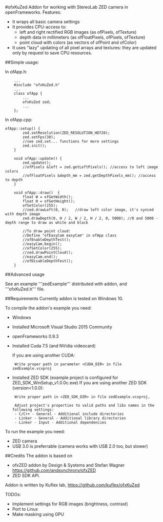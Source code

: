 #ofxKuZed
Addon for working with StereoLab ZED camera in openFrameworks.
Features:
* It wraps all basic camera settings
* It provides CPU-access to:
  - left and right rectified RGB images (as ofPixels, ofTexture)
  - depth data in millimeters (as ofFloatPixels, ofPixels, ofTexture)
  - point cloud with colors (as vectors of ofPoint and ofColor)
* It uses "lazy" updating of all pixel arrays and textures: they are updated only by request to save CPU resources.

##Simple usage:

In ofApp.h:
```
	...
	#include "ofxKuZed.h"
	...
	class ofApp {
		...
		ofxKuZed zed;
		...
	};
```

In ofApp.cpp:
```
ofApp::setup() {
		zed.setResolution(ZED_RESOLUTION_HD720);
		zed.setFps(30);			
		//see zed.set... functions for more settings
		zed.init();
	}

	void ofApp::update() {
		zed.update();
		//ofPixels &left = zed.getLeftPixels();	//access to left image colors
		//ofFloatPixels &depth_mm = zed.getDepthPixels_mm(); //access to depth
	}

	void ofApp::draw()	{
		float W = ofGetWidth();
		float H = ofGetHeight();
		ofSetColor(255);
		//zed.drawLeft(0, 0);	//draw left color image, it's synced with depth image
		zed.drawDepth(0, H / 2, W / 2, H / 2, 0, 5000);	//0 and 5000 - depth range to draw as white and black

		//To draw point cloud: 
		//Define "ofEasyCam easyCam" in ofApp class
		//ofEnableDepthTest();
		//easyCam.begin();
		//ofSetColor(255);
		//zed.drawPointCloud();
		//easyCam.end();
		//ofDisableDepthTest();
	}
```

##Advanced usage

See an example '''zedExample''' distributed with addon, and '''ofxKuZed.h''' file.

##Requirements
Currently addon is tested on Windows 10.

To compile the addon's example you need:
* Windows
* Installed Microsoft Visual Studio 2015 Community
* openFrameworks 0.9.3

* Installed Cuda 7.5 (and NVidia videocard)

   If you are using another CUDA:
   
       Write proper path in parameter <CUDA_DIR> in file zedExample.vcxproj

* Installed ZED SDK (example project is configured for ZED_SDK_WinSetup_v1.0.0c.exe)
   If you are using another ZED SDK (version<1.0.0):
   
       Write proper path in <ZED_SDK_DIR> in file zedExample.vcxproj,
   
       Adjust project's properties to valid paths and libs names in the following settings:
       - C/C++ - General - Additional include directories
	   - Linker - General - Additional library directories
	   - Linker - Input - Additional dependencies

To run the example you need:
* ZED camera
* USB 3.0 is preferrable (camera works with USB 2.0 too, but slower)


##Credits
The addon is based on 
* ofxZED addon by Design & Systems and Stefan Wagner https://github.com/andsynchrony/ofxZED
* ZED SDK API.

Addon is written by Kuflex lab, https://github.com/kuflex/ofxKuZed

TODOs: 
* Implement settings for RGB images (brightness, contrast)
* Port to Linux
* Make masking using GPU
